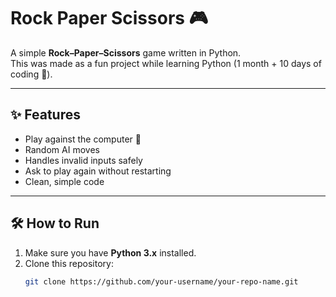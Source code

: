 # Rock Paper Scissors 🎮

A simple **Rock–Paper–Scissors** game written in Python.  
This was made as a fun project while learning Python (1 month + 10 days of coding 🚀).

---

## ✨ Features
- Play against the computer 🤖
- Random AI moves
- Handles invalid inputs safely
- Ask to play again without restarting
- Clean, simple code

---

## 🛠️ How to Run
1. Make sure you have **Python 3.x** installed.
2. Clone this repository:
   ```bash
   git clone https://github.com/your-username/your-repo-name.git
